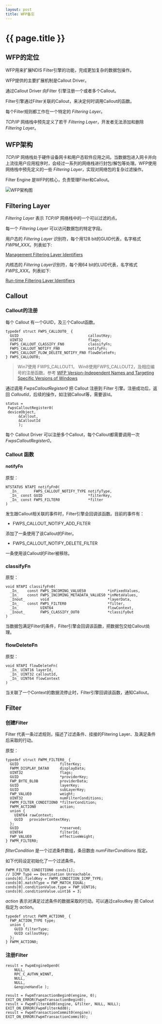 ```yaml
---
layout: post
title: WFP备忘
---
```


# {{ page.title }}

## WFP的定位

WFP用来扩展NDIS Filter引擎的功能，完成更加复杂的数据包操作。

WFP提供的主要扩展机制是Callout Driver。

通过Callout Driver 向Filter 引擎注册一个或者多个Callout。

Filter引擎通过Filter关联的Callout，来决定何时调用Callout的函数。

每个Filter规则都工作在一个特定的 *Filtering Layer*。

*TCP/IP* 网络栈中预先定义了若干 *Filtering Layer*，开发者无法添加和删除 *Filtering Layer*。

## WFP架构

*TCP/IP* 网络栈处于硬件设备网卡和用户态软件应用之间。当数据包进入网卡并向上流往用户应用程序时，会经过一系列的网络栈进行封包/解包等处理。WFP使用网络栈中预先定义的一些 *Filtering Layer*，实现对网络包的复杂过滤操作。

Filter Engine 是WFP的核心，负责管理Filter和Callout。

![WFP架构图](https://docs.microsoft.com/zh-cn/windows-hardware/drivers/network/images/wfparch.png "WFP架构")

## Filtering Layer

*Filtering Layer* 表示 *TCP/IP* 网络栈中的一个可以过滤的点。

每一个 *Filtering Layer* 可以访问数据包的特定字段。

用户态的 *Filtering Layer* 识别符，每个用128 bit的GUID代表，名字格式 *FWPM_XXX*。列表如下:

[Management Filtering Layer Identifiers](https://msdn.microsoft.com/en-us/library/windows/hardware/ff557101)

内核态的 *Filtering Layer*识别符，每个用64 bit的LUID代表，名字格式 *FWPS_XXX*。列表如下:

[Run-time Filtering Layer Identifiers](https://msdn.microsoft.com/en-us/library/windows/hardware/ff570731)

## Callout

### Callout的注册

每个 Callout 有一个GUID，及三个Callout函数。

```
typedef struct FWPS_CALLOUT0_ {
  GUID                                calloutKey;
  UINT32                              flags;
  FWPS_CALLOUT_CLASSIFY_FN0           classifyFn;
  FWPS_CALLOUT_NOTIFY_FN0             notifyFn;
  FWPS_CALLOUT_FLOW_DELETE_NOTIFY_FN0 flowDeleteFn;
} FWPS_CALLOUT0;
```

> Win7使用 FWPS_CALLOUT1， Win8使用FWPS_CALLOUT2，及相应编号的注册函数。参考 [WFP Version-Independent Names and Targeting Specific Versions of Windows](https://msdn.microsoft.com/en-us/library/windows/hardware/gg176678)

通过调用 *FwpsCalloutRegister0* 把 Callout 注册到 Filter 引擎。注册成功后，返回 *CalloutId*，后续的操作，如注销Callout等，需要该Id。

```
status =
 FwpsCalloutRegister0(
 deviceObject,
      &Callout,
      &CalloutId
      );
```

每个 Callout Driver 可以注册多个Callout，每个Callout都需要调用一次 *FwpsCalloutRegister0*。

### Callout 函数
#### notifyFn
原型：
```
NTSTATUS NTAPI notifyFn0(
  _In_       FWPS_CALLOUT_NOTIFY_TYPE notifyType,
  _In_ const GUID                     *filterKey,
  _In_ const FWPS_FILTER0             *filter
)
```
发生跟Callout相关联的事件时，Filter引擎会回调该函数。目前的事件有：
* FWPS_CALLOUT_NOTIFY_ADD_FILTER

添加了一条使用了该Callout的Filter。

* FWPS_CALLOUT_NOTIFY_DELETE_FILTER

一条使用该Callout的Filter被移除。

### classifyFn
原型：
```
void NTAPI classifyFn0(
  _In_    const FWPS_INCOMING_VALUES0          *inFixedValues,
  _In_    const FWPS_INCOMING_METADATA_VALUES0 *inMetaValues,
  _Inout_       void                           *layerData,
  _In_    const FWPS_FILTER0                   *filter,
  _In_          UINT64                         flowContext,
  _Inout_       FWPS_CLASSIFY_OUT0             *classifyOut
)
```
当数据包满足Filter的条件，Filter引擎会回调该函数，把数据包交给Callout处理。

### flowDeleteFn
原型：
```
void NTAPI flowDeleteFn(
  _In_ UINT16 layerId,
  _In_ UINT32 calloutId,
  _In_ UINT64 flowContext
)
```
当关联了一个Context的数据流停止时，Filter引擎回调该函数，通知Callout。

## Filter

### 创建Filter
Filter 代表一条过滤规则，描述了过滤条件、挂接的Flitering Layer、及满足条件后采取的行动。

原型：
```
typedef struct FWPM_FILTER0_ {
  GUID                   filterKey;
  FWPM_DISPLAY_DATA0     displayData;
  UINT32                 flags;
  GUID                   *providerKey;
  FWP_BYTE_BLOB          providerData;
  GUID                   layerKey;
  GUID                   subLayerKey;
  FWP_VALUE0             weight;
  UINT32                 numFilterConditions;
  FWPM_FILTER_CONDITION0 *filterCondition;
  FWPM_ACTION0           action;
  union {
    UINT64 rawContext;
    GUID   providerContextKey;
  };
  GUID                   *reserved;
  UINT64                 filterId;
  FWP_VALUE0             effectiveWeight;
} FWPM_FILTER0;
```

*filterCondition* 是一个过滤条件数组，条目数由 *numFilterConditions* 指定。

如下代码设定初始化了一个过滤条件。
```
FWPM_FILTER_CONDITION0 conds[1];
// ICMP Type == Destination Unreachable.
conds[0].fieldKey = FWPM_CONDITION_ICMP_TYPE;
conds[0].matchType = FWP_MATCH_EQUAL;
conds[0].conditionValue.type = FWP_UINT16;
conds[0].conditionValue.uint16 = 3;
```

*action* 表示对满足过滤条件的数据采取的行动。可以通过calloutkey 把 Callout 指定为 *action*。
```
typedef struct FWPM_ACTION0_ {
  FWP_ACTION_TYPE type;
  union {
    GUID filterType;
    GUID calloutKey;
  };
} FWPM_ACTION0;
```

### 注册Filter

```
result = FwpmEngineOpen0(
    NULL,
    RPC_C_AUTHN_WINNT,
    NULL,
    NULL,
    &engineHandle );

result = FwpmTransactionBegin0(engine, 0);
EXIT_ON_ERROR(FwpmTransactionBegin0);
result = FwpmFilterAdd0(engine, &filter, NULL, NULL);
EXIT_ON_ERROR(FwpmFilterAdd0);
result = FwpmTransactionCommit0(engine);
EXIT_ON_ERROR(FwpmTransactionCommit0);
```
